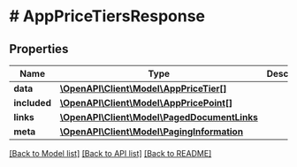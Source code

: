 # # AppPriceTiersResponse

## Properties

Name | Type | Description | Notes
------------ | ------------- | ------------- | -------------
**data** | [**\OpenAPI\Client\Model\AppPriceTier[]**](AppPriceTier.md) |  | 
**included** | [**\OpenAPI\Client\Model\AppPricePoint[]**](AppPricePoint.md) |  | [optional] 
**links** | [**\OpenAPI\Client\Model\PagedDocumentLinks**](PagedDocumentLinks.md) |  | 
**meta** | [**\OpenAPI\Client\Model\PagingInformation**](PagingInformation.md) |  | [optional] 

[[Back to Model list]](../../README.md#documentation-for-models) [[Back to API list]](../../README.md#documentation-for-api-endpoints) [[Back to README]](../../README.md)



